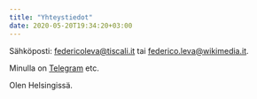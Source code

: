 ```yaml
---
title: "Yhteystiedot"
date: 2020-05-20T19:34:20+03:00
---
```

Sähköposti: federicoleva@tiscali.it tai federico.leva@wikimedia.it.

Minulla on [Telegram](https://www.telegram.org/) etc.

Olen Helsingissä.
